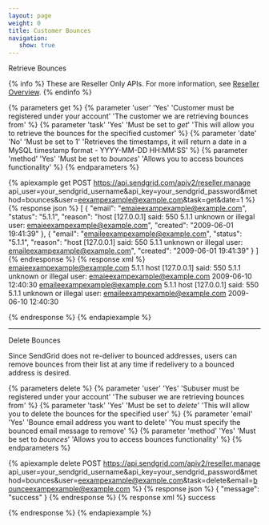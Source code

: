 ```yaml
---
layout: page
weight: 0
title: Customer Bounces
navigation:
   show: true
---
```


<page-anchor el="h2">
Retrieve Bounces
</page-anchor>

{% info %}
These are Reseller Only APIs. For more information, see [Reseller Overview](https://sendgrid.com/docs/API_Reference/Web_API/Reseller_API/index.html).
{% endinfo %}

{% parameters get %}
 {% parameter 'user' 'Yes' 'Customer must be registered under your account' 'The customer we are retrieving bounces from' %}
 {% parameter 'task' 'Yes' 'Must be set to <em>get</em>' 'This will allow you to retrieve the bounces for the specified customer' %}
 {% parameter 'date' 'No' 'Must be set to 1' 'Retrieves the timestamps, it will return a date in a MySQL timestamp format - YYYY-MM-DD HH:MM:SS' %}
 {% parameter 'method' 'Yes' 'Must be set to <em>bounces</em>' 'Allows you to access bounces functionality' %}
{% endparameters %}

{% apiexample get POST https://api.sendgrid.com/apiv2/reseller.manage api_user=your_sendgrid_username&api_key=your_sendgrid_password&method=bounces&user=eexampexample@example.com&task=get&date=1 %}
  {% response json %}
[
  {
    "email": "emaieexampexample@example.com",
    "status": "5.1.1",
    "reason": "host [127.0.0.1] said: 550 5.1.1 unknown or illegal user: emaieexampexample@example.com",
    "created": "2009-06-01 19:41:39"
  },
  {
    "email": "emaileexampexample@example.com",
    "status": "5.1.1",
    "reason": "host [127.0.0.1] said: 550 5.1.1 unknown or illegal user: emaileexampexample@example.com",
    "created": "2009-06-01 19:41:39"
  }
]
  {% endresponse %}
  {% response xml %}
<bounces>
   <bounce>
      <email>emaieexampexample@example.com</email>
      <status>5.1.1</status>
      <reason>host [127.0.0.1] said: 550 5.1.1 unknown or illegal user: emaieexampexample@example.com</reason>
      <created>2009-06-10 12:40:30</created>
   </bounce>
   <bounce>
      <email>emaileexampexample@example.com</email>
      <status>5.1.1</status>
      <reason>host [127.0.0.1] said: 550 5.1.1 unknown or illegal user: emaileexampexample@example.com</reason>
      <created>2009-06-10 12:40:30</created>
   </bounce>
</bounces>

  {% endresponse %}
{% endapiexample %}

* * * * *

<page-anchor el="h2">
Delete Bounces
</page-anchor>

Since SendGrid does not re-deliver to bounced addresses, users can remove bounces from their list at any time if redelivery to a bounced address is desired.


{% parameters delete %}
 {% parameter 'user' 'Yes' 'Subuser must be registered under your account' 'The subuser we are retrieving bounces from' %}
 {% parameter 'task' 'Yes' 'Must be set to <em>delete</em>' 'This will allow you to delete the bounces for the specified user' %}
 {% parameter 'email' 'Yes' 'Bounce email address you want to delete' 'You must specify the bounced email message to remove' %}
 {% parameter 'method' 'Yes' 'Must be set to <em>bounces</em>' 'Allows you to access bounces functionality' %}
{% endparameters %}


{% apiexample delete POST https://api.sendgrid.com/apiv2/reseller.manage api_user=your_sendgrid_username&api_key=your_sendgrid_password&method=bounces&user=eexampexample@example.com&task=delete&email=bounceexampexample@example.com %}
  {% response json %}
{
  "message": "success"
}
  {% endresponse %}
  {% response xml %}
<result>
   <message>success</message>
</result>

  {% endresponse %}
{% endapiexample %}
